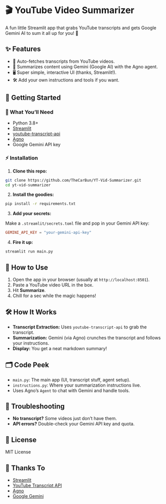 # 🎬 YouTube Video Summarizer

A fun little Streamlit app that grabs YouTube transcripts and gets Google Gemini AI to sum it all up for you! 🚀

## ✨ Features

- 📝 Auto-fetches transcripts from YouTube videos.
- 🤖 Summarizes content using Gemini (Google AI) with the Agno agent.
- 🖥️ Super simple, interactive UI (thanks, Streamlit!).
- 🛠️ Add your own instructions and tools if you want.

## 🚀 Getting Started

### 🧰 What You’ll Need

- Python 3.8+
- [Streamlit](https://streamlit.io/)
- [youtube-transcript-api](https://github.com/jdepoix/youtube-transcript-api)
- [Agno](https://pypi.org/project/agno/)
- Google Gemini API key

### ⚡ Installation

1. **Clone this repo:**

```bash
git clone https://github.com/TheCarBun/YT-Vid-Summarizer.git
cd yt-vid-summarizer
```

2. **Install the goodies:**

```bash
pip install -r requirements.txt
```

3. **Add your secrets:**

Make a `.streamlit/secrets.toml` file and pop in your Gemini API key:

```toml
GEMINI_API_KEY = "your-gemini-api-key"
```

4. **Fire it up:**

```bash
streamlit run main.py
```

## 🎉 How to Use

1. Open the app in your browser (usually at `http://localhost:8501`).
2. Paste a YouTube video URL in the box.
3. Hit **Summarize**.
4. Chill for a sec while the magic happens!

## 🛠️ How It Works

- **Transcript Extraction:** Uses `youtube-transcript-api` to grab the transcript.
- **Summarization:** Gemini (via Agno) crunches the transcript and follows your instructions.
- **Display:** You get a neat markdown summary!

## 🗂️ Code Peek

- `main.py`: The main app (UI, transcript stuff, agent setup).
- `instructions.py`: Where your summarization instructions live.
- Uses Agno’s `Agent` to chat with Gemini and handle tools.

## 🐞 Troubleshooting

- **No transcript?** Some videos just don’t have them.
- **API errors?** Double-check your Gemini API key and quota.

## 📄 License

MIT License

## 🙏 Thanks To

- [Streamlit](https://streamlit.io/)
- [YouTube Transcript API](https://github.com/jdepoix/youtube-transcript-api)
- [Agno](https://pypi.org/project/agno/)
- [Google Gemini](https://ai.google.dev/)
